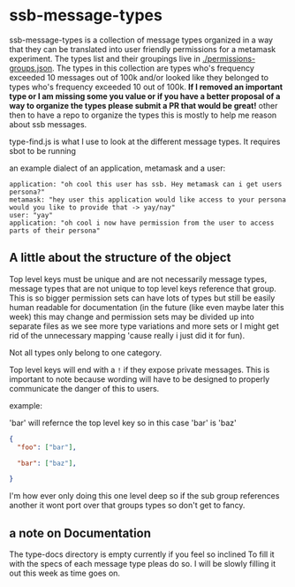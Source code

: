 # ssb-message-types

ssb-message-types is a collection of message types organized in a way that they
can be translated into user friendly permissions for a metamask experiment. The types list and their groupings live in [./permissions-groups.json](./permissions-groups.json). The types
in this collection are types who's frequency exceeded 10 messages out of 100k and/or looked like they belonged
to types who's frequency exceeded 10 out of 100k.
**If I removed an important type or I am missing some you value or if you have a better proposal of a way to organize the types please submit a PR that would be great!** other then to have a repo to organize the types this is mostly to help me reason about ssb messages.

type-find.js is what I use to  look at the different message types. It requires sbot to be running

an example dialect of an application, metamask and a user:
```
application: "oh cool this user has ssb. Hey metamask can i get users persona?"
metamask: "hey user this application would like access to your persona would you like to provide that -> yay/nay"
user: "yay"
application: "oh cool i now have permission from the user to access parts of their persona"
```

## A little about the structure of the object
Top level keys must be unique and are not necessarily message types, message types that are not unique to top level keys
reference that group. This is so bigger permission sets can have lots of types but still be
easily human readable for documentation (in the future (like even maybe later this week) this may change and permission sets may be divided up into separate files as we see more type variations and more sets or I might get rid of the unnecessary mapping 'cause really i just did it for fun).

Not all types only belong to one category.

Top level keys will end with a `!` if they expose private messages.
This is important to note because wording will have to be designed to properly communicate the danger of this to users.


example:

'bar' will refernce the top level key so in this case 'bar' is 'baz'
```json
{
  "foo": ["bar"],

  "bar": ["baz"],

}
```

I'm how ever only doing this one level deep so if the sub group references another it wont port over that groups types so don't get to fancy.

## a note on Documentation

The type-docs directory is empty currently if you feel so inclined To fill it with the specs of each message type pleas do so. I will be slowly filling it out this week as time goes on.